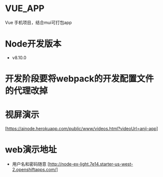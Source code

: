# VUE_APP
Vue 手机项目，结合mui可打包app
# Node开发版本
* v8.10.0
# 开发阶段要将webpack的开发配置文件的代理改掉

# 视屏演示
[https://ainode.herokuapp.com/public/www/videos.html?videoUrl=anji-app]
# web演示地址
* 用户名和密码随意
[http://node-ex-light.7e14.starter-us-west-2.openshiftapps.com/]
